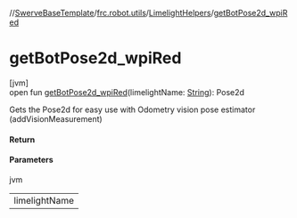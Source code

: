 //[SwerveBaseTemplate](../../../index.md)/[frc.robot.utils](../index.md)/[LimelightHelpers](index.md)/[getBotPose2d_wpiRed](get-bot-pose2d_wpi-red.md)

# getBotPose2d_wpiRed

[jvm]\
open fun [getBotPose2d_wpiRed](get-bot-pose2d_wpi-red.md)(limelightName: [String](https://docs.oracle.com/javase/8/docs/api/java/lang/String.html)): Pose2d

Gets the Pose2d for easy use with Odometry vision pose estimator (addVisionMeasurement)

#### Return

#### Parameters

jvm

| |
|---|
| limelightName |
